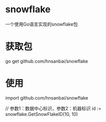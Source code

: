 # snowflake
一个使用Go语言实现的snowflake包



# 获取包
go get github.com/hnsanbai/snowflake


# 使用
import github.com/hnsanbai/snowflake

// 参数1：数据中心标识，参数2：机器标识
id := snowflake.GetSnowFlakeID(10, 10)
